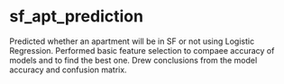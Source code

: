 # sf_apt_prediction
Predicted whether an apartment will be in SF or not using Logistic Regression. Performed basic feature selection to compaee accuracy of models and to find the best one. Drew conclusions from the model accuracy and confusion matrix.

